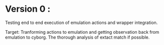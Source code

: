 # Version 0 : 

Testing end to end execution of emulation actions and wrapper integration.

Target: Tranforming actions to emulation and getting observation back from emulation to cyborg. The thorough analysis of extact match if possible.  


